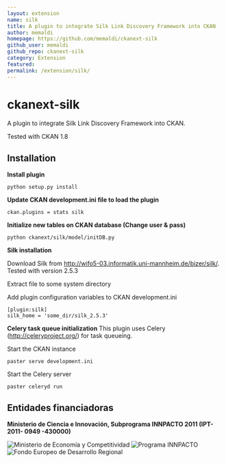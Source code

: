 ```yaml
---
layout: extension
name: silk
title: A plugin to integrate Silk Link Discovery Framework into CKAN
author: memaldi
homepage: https://github.com/memaldi/ckanext-silk
github_user: memaldi
github_repo: ckanext-silk
category: Extension
featured: 
permalink: /extension/silk/
---
```



ckanext-silk
============

A plugin to integrate Silk Link Discovery Framework into CKAN.

Tested with CKAN 1.8

Installation
------------

**Install plugin**

    python setup.py install
        

**Update CKAN development.ini file to load the plugin**

    ckan.plugins = stats silk

**Initialize new tables on CKAN database (Change user & pass)**

    python ckanext/silk/model/initDB.py

**Silk installation**

Download Silk from <http://wifo5-03.informatik.uni-mannheim.de/bizer/silk/>. Tested with version 2.5.3

Extract file to some system directory

Add plugin configuration variables to CKAN development.ini

    [plugin:silk]
    silk_home = 'some_dir/silk_2.5.3'

**Celery task queue initialization**
This plugin uses Celery (<http://celeryproject.org/>) for task queueing.

Start the CKAN instance

    paster serve development.ini

Start the Celery server

    paster celeryd run

Entidades financiadoras
-----------------------

**Ministerio de Ciencia e Innovaci&#243;n, Subprograma INNPACTO 2011 (IPT-2011- 0949 -430000)**

![Ministerio de Econom&#237;a y Competitividad](https://www.fundacionctic.org/sites/default/files/images/2011-Web-EconomiaC-63px2.jpg) ![Programa INNPACTO](https://www.fundacionctic.org/sites/default/files/images/innpacto.jpeg) ![Fondo Europeo de Desarrollo Regional](https://www.fundacionctic.org/sites/default/files/images/feder.jpg)


